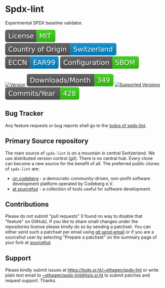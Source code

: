 # Spdx-lint

Experimental SPDX baseline validator.

[![license](badges/license-spdx-mit.svg)](https://git.sr.ht/~sthagen/spdx-lint/tree/default/item/LICENSE)
[![Country of Origin](badges/country-of-origin-name-switzerland-neutral.svg)](https://git.sr.ht/~sthagen/spdx-lint/tree/default/item/COUNTRY-OF-ORIGIN)
[![Export Classification Control Number (ECCN)](badges/export-control-classification-number_eccn-ear99-neutral.svg)](https://git.sr.ht/~sthagen/spdx-lint/tree/default/item/EXPORT-CONTROL-CLASSIFICATION-NUMBER)
[![Configuration](badges/configuration-sbom.svg)](third-party/index.html)

[![Version](https://img.shields.io/pypi/v/spdx-lint.svg?style=flat)](https://pypi.python.org/pypi/spdx-lint/)
[![Downloads](docs/badges/downloads-per-month.svg)](https://pepy.tech/project/spdx-lint)
[![Supported Versions](https://img.shields.io/pypi/pyversions/spdx-lint.svg?style=flat)](https://pypi.python.org/pypi/spdx-lint/)
[![Maintenance Status](docs/badges/commits-per-year.svg)](https://git.sr.ht/~sthagen/spdx-lint/log)

## Bug Tracker

Any feature requests or bug reports shall go to the [todos of spdx-lint](https://todo.sr.ht/~sthagen/spdx-lint).

## Primary Source repository

The main source of `spdx-lint` is on a mountain in central Switzerland.
We use distributed version control (git).
There is no central hub.
Every clone can become a new source for the benefit of all.
The preferred public clones of `spdx-lint` are:

* [on codeberg](https://codeberg.org/sthagen/spdx-lint) - a democratic community-driven, non-profit software development platform operated by Codeberg e.V.
* [at sourcehut](https://git.sr.ht/~sthagen/spdx-lint) - a collection of tools useful for software development.

## Contributions

Please do not submit "pull requests" (I found no way to disable that "feature" on GitHub).
If you like to share small changes under the repositories license please kindly do so by sending a patchset.
You can either send such a patchset per email using [git send-email](https://git-send-email.io) or 
if you are a sourcehut user by selecting "Prepare a patchset" on the summary page of your fork at [sourcehut](https://git.sr.ht/).

## Support

Please kindly submit issues at <https://todo.sr.ht/~sthagen/spdx-lint> or write plain text email to <~sthagen/spdx-lint@lists.sr.ht> to submit patches and request support. Thanks.
